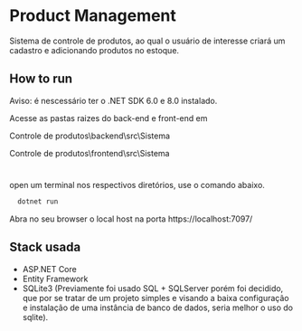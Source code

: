 
# Product Management

Sistema de controle de produtos, ao qual o usuário de interesse criará um cadastro e adicionando produtos no estoque.

## How to run

Aviso: é nescessário ter o .NET SDK 6.0 e 8.0 instalado.

Acesse as pastas raizes do back-end e front-end em

Controle de produtos\backend\src\Sistema

Controle de produtos\frontend\src\Sistema

# 

open um terminal nos respectivos diretórios, use o comando abaixo.

```bash
  dotnet run
```

Abra no seu browser o local host na porta https://localhost:7097/

## Stack usada

- ASP.NET Core
- Entity Framework
- SQLite3 (Previamente foi usado SQL + SQLServer porém foi decidido, que por se tratar de um projeto simples e visando a baixa configuração e instalação de uma instância de banco de dados, seria melhor o uso do sqlite).